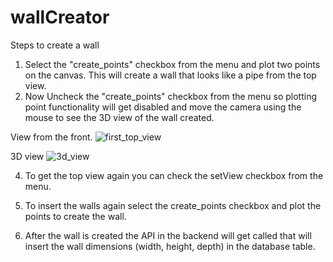 # wallCreator



Steps to create a wall 
1. Select the "create_points" checkbox from the menu and plot two points on the canvas. This will create a wall that looks like a pipe from the top view.
2. Now Uncheck the "create_points" checkbox from the menu so plotting point functionality will get disabled and move the camera using the mouse to see the 3D view of the wall created.  


View from the front.
![first_top_view](https://github.com/rohidas-shweta/wallCreator/assets/167707503/492842b5-bccd-4a6b-95c6-fae97066f825)


3D view
![3d_view](https://github.com/rohidas-shweta/wallCreator/assets/167707503/40197bd9-7a79-47df-a9dd-7ed2de649187)

4. To get the top view again you can check the setView checkbox from the menu.
5. To insert the walls again select the create_points checkbox and plot the points to create the wall.


6.  After the wall is created the API in the backend will get called that will insert the wall dimensions (width, height, depth) in the database table.

